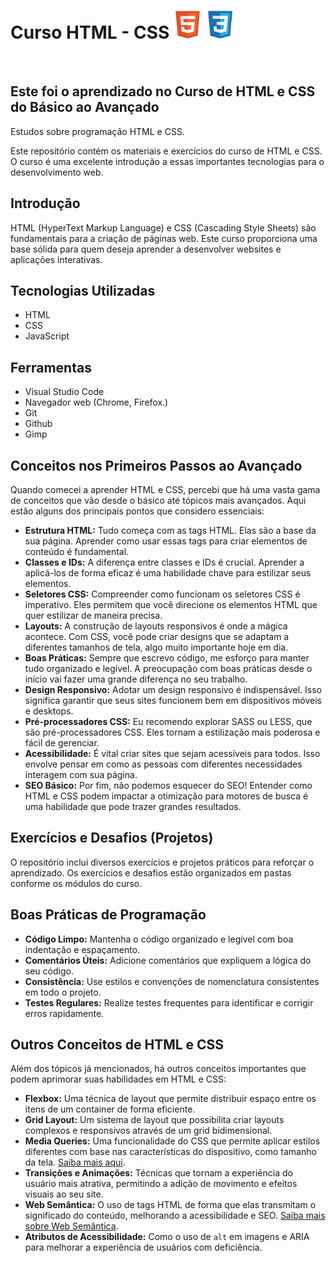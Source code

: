 <h1> Curso HTML - CSS  <img height="45" src="https://raw.githubusercontent.com/devicons/devicon/master/icons/html5/html5-original.svg"/> <img height="45" src="https://raw.githubusercontent.com/devicons/devicon/master/icons/css3/css3-original.svg"/> </h1>
<br>
<h2> Este foi o aprendizado no Curso de HTML e CSS do Básico ao Avançado </h2>
<p> Estudos sobre programação HTML e CSS. </p>

Este repositório contém os materiais e exercícios do curso de HTML e CSS. O curso é uma excelente introdução a essas importantes tecnologias para o desenvolvimento web.

## Introdução

HTML (HyperText Markup Language) e CSS (Cascading Style Sheets) são fundamentais para a criação de páginas web. Este curso proporciona uma base sólida para quem deseja aprender a desenvolver websites e aplicações interativas.

## Tecnologias Utilizadas

* HTML
* CSS
* JavaScript

## Ferramentas

* Visual Studio Code
* Navegador web (Chrome, Firefox.)
* Git
* Github
* Gimp

## Conceitos nos Primeiros Passos ao Avançado

Quando comecei a aprender HTML e CSS, percebi que há uma vasta gama de conceitos que vão desde o básico até tópicos mais avançados. Aqui estão alguns dos principais pontos que considero essenciais:

* **Estrutura HTML:** Tudo começa com as tags HTML. Elas são a base da sua página. Aprender como usar essas tags para criar elementos de conteúdo é fundamental.
* **Classes e IDs:** A diferença entre classes e IDs é crucial. Aprender a aplicá-los de forma eficaz é uma habilidade chave para estilizar seus elementos.
* **Seletores CSS:** Compreender como funcionam os seletores CSS é imperativo. Eles permitem que você direcione os elementos HTML que quer estilizar de maneira precisa.
* **Layouts:** A construção de layouts responsivos é onde a mágica acontece. Com CSS, você pode criar designs que se adaptam a diferentes tamanhos de tela, algo muito importante hoje em dia.
* **Boas Práticas:** Sempre que escrevo código, me esforço para manter tudo organizado e legível. A preocupação com boas práticas desde o início vai fazer uma grande diferença no seu trabalho.
* **Design Responsivo:** Adotar um design responsivo é indispensável. Isso significa garantir que seus sites funcionem bem em dispositivos móveis e desktops.
* **Pré-processadores CSS:** Eu recomendo explorar SASS ou LESS, que são pré-processadores CSS. Eles tornam a estilização mais poderosa e fácil de gerenciar.
* **Acessibilidade:** É vital criar sites que sejam acessíveis para todos. Isso envolve pensar em como as pessoas com diferentes necessidades interagem com sua página.
* **SEO Básico:** Por fim, não podemos esquecer do SEO! Entender como HTML e CSS podem impactar a otimização para motores de busca é uma habilidade que pode trazer grandes resultados.

## Exercícios e Desafios (Projetos)

O repositório inclui diversos exercícios e projetos práticos para reforçar o aprendizado. Os exercícios e desafios estão organizados em pastas conforme os módulos do curso.

## Boas Práticas de Programação

* **Código Limpo:** Mantenha o código organizado e legível com boa indentação e espaçamento.
* **Comentários Úteis:** Adicione comentários que expliquem a lógica do seu código.
* **Consistência:** Use estilos e convenções de nomenclatura consistentes em todo o projeto.
* **Testes Regulares:** Realize testes frequentes para identificar e corrigir erros rapidamente.

## Outros Conceitos de HTML e CSS

Além dos tópicos já mencionados, há outros conceitos importantes que podem aprimorar suas habilidades em HTML e CSS:

* **Flexbox:** Uma técnica de layout que permite distribuir espaço entre os itens de um container de forma eficiente.
* **Grid Layout:** Um sistema de layout que possibilita criar layouts complexos e responsivos através de um grid bidimensional.
* **Media Queries:** Uma funcionalidade do CSS que permite aplicar estilos diferentes com base nas características do dispositivo, como tamanho da tela. [Saiba mais aqui](https://www.w3schools.com/css/css3_mediaqueries_ex.asp "Documentação sobre Media Queries").
* **Transições e Animações:** Técnicas que tornam a experiência do usuário mais atrativa, permitindo a adição de movimento e efeitos visuais ao seu site.
* **Web Semântica:** O uso de tags HTML de forma que elas transmitam o significado do conteúdo, melhorando a acessibilidade e SEO.  [Saiba mais sobre Web Semântica](https://www.w3schools.com/html/html5_semantic_elements.asp "Documentação sobre Web Semântica").
* **Atributos de Acessibilidade:** Como o uso de `alt` em imagens e ARIA para melhorar a experiência de usuários com deficiência.
